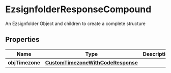 

# EzsignfolderResponseCompound

An Ezsignfolder Object and children to create a complete structure

## Properties

| Name | Type | Description | Notes |
|------------ | ------------- | ------------- | -------------|
|**objTimezone** | [**CustomTimezoneWithCodeResponse**](CustomTimezoneWithCodeResponse.md) |  |  [optional] |



